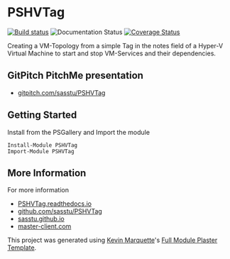 # PSHVTag

[![Build status](https://ci.appveyor.com/api/projects/status/wc2u7yj62parjq5t?svg=true)](https://ci.appveyor.com/project/SasStu/pshvtag) ![Documentation Status](https://readthedocs.org/projects/pshvtag/badge/?version=latest) [![Coverage Status](https://coveralls.io/repos/github/SasStu/PSHVTag/badge.svg)](https://coveralls.io/github/SasStu/PSHVTag)

Creating a VM-Topology from a simple Tag in the notes field of a Hyper-V Virtual Machine to start and stop VM-Services and their dependencies.

## GitPitch PitchMe presentation

* [gitpitch.com/sasstu/PSHVTag](https://gitpitch.com/sasstu/PSHVTag)

## Getting Started

Install from the PSGallery and Import the module

    Install-Module PSHVTag
    Import-Module PSHVTag

## More Information

For more information

* [PSHVTag.readthedocs.io](http://PSHVTag.readthedocs.io)
* [github.com/sasstu/PSHVTag](https://github.com/sasstu/PSHVTag)
* [sasstu.github.io](https://sasstu.github.io)
* [master-client.com](https://master-client.com)

This project was generated using [Kevin Marquette](http://kevinmarquette.github.io)'s [Full Module Plaster Template](https://github.com/KevinMarquette/PlasterTemplates/tree/master/FullModuleTemplate).
